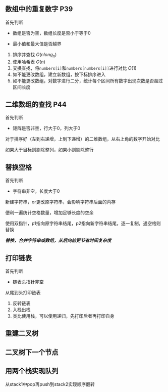 ## 数组中的重复数字 P39

首先判断

- 数组是否为空，数组长度是否小于等于0

- 最小值和最大值是否越界



1. 排序并查找 $O(nlong_n)$
2. 使用哈希表 $O(n)$
3. 交换查找，将`numbers[i]`和`numbers[numbers[i]]`进行对比 $O(1)$
4. 如不能更改数组，建立新数组，按下标排序进入
5. 如不能更改数组，对数字进行二分，统计每个区间所有数字出现次数是否超过区间长度



## 二维数组的查找 P44

首先判断

- 矩阵是否非空，行大于0，列大于0

对于排序好（左到右递增，上到下递增）的二维数组，从右上角的数字开始对比

如果大于目标则剔除整列，如果小则剔除整行



## 替换空格

首先判断

- 字符串非空，长度大于0

新建字符串，or更改原字符串，会影响字符串后面的内存

便利一遍统计空格数量，增加足够长度的空余

使用双指针，p1指向原字符串结尾，p2指向新字符串结尾，逐一复制，遇空格则替换

***替换，合并字符串或数组，从后向前更节省时间复杂度***



## 打印链表

首先判断

- 链表头指针非空

从尾到头打印链表

1. 反转链表
2. 入栈出栈
3. 类比使用栈，可以使用递归，先打印后者再打印自身



## 重建二叉树



## 二叉树下一个节点



## 用两个栈实现队列

从stack1中pop再push到stack2实现顺序翻转